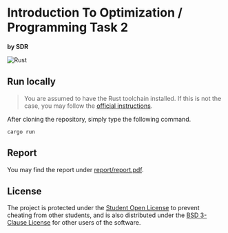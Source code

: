 # Introduction To Optimization / Programming Task 2

**by SDR**

![Rust](https://img.shields.io/badge/rust-%23000000.svg?style=for-the-badge&logo=rust&logoColor=white)

## Run locally

> You are assumed to have the Rust toolchain installed. If this is not the case,
> you may follow the
> [official instructions](https://www.rust-lang.org/tools/install).

After cloning the repository, simply type the following command.

```shell
cargo run
```

## Report

You may find the report under [report/report.pdf](/report/report.pdf).

## License

The project is protected under the [Student Open License](/LICENSE) to prevent
cheating from other students, and is also distributed under the
[BSD 3-Clause License](/LICENSE-BSD) for other users of the software.
